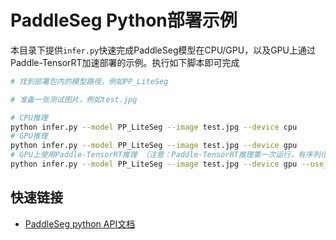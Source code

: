 # PaddleSeg Python部署示例

本目录下提供`infer.py`快速完成PaddleSeg模型在CPU/GPU，以及GPU上通过Paddle-TensorRT加速部署的示例。执行如下脚本即可完成

```bash
# 找到部署包内的模型路径，例如PP_LiteSeg

# 准备一张测试图片，例如test.jpg

# CPU推理
python infer.py --model PP_LiteSeg --image test.jpg --device cpu
# GPU推理
python infer.py --model PP_LiteSeg --image test.jpg --device gpu
# GPU上使用Paddle-TensorRT推理 （注意：Paddle-TensorRT推理第一次运行，有序列化模型的操作，有一定耗时，需要耐心等待）
python infer.py --model PP_LiteSeg --image test.jpg --device gpu --use_trt True
```

## 快速链接
- [PaddleSeg python API文档](https://www.paddlepaddle.org.cn/fastdeploy-api-doc/python/html/semantic_segmentation.html)
